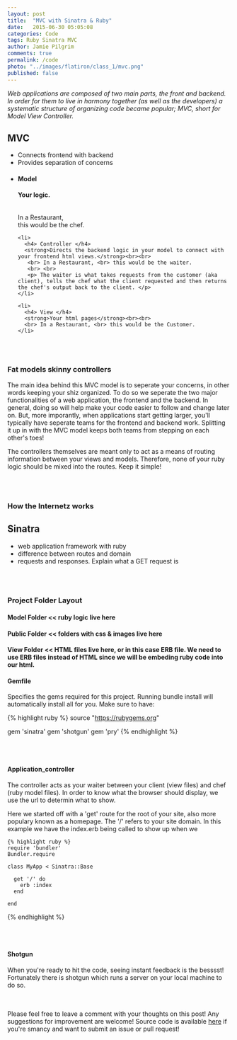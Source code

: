 ```yaml
---
layout: post
title:  "MVC with Sinatra & Ruby"
date:   2015-06-30 05:05:08
categories: Code
tags: Ruby Sinatra MVC
author: Jamie Pilgrim
comments: true
permalink: /code
photo: "../images/flatiron/class_1/mvc.png"
published: false
---
```


<p><em> Web applications are composed of two main parts, the front and backend. In order for them to live in harmony together (as well as the developers) a systematic structure of organizing code became popular; MVC, short for Model View Controller. </em></p>

<h2> MVC </h2>

<ul class="mvc_desc">
  <li>Connects frontend with backend</li>
  <li>Provides separation of concerns </li>
</ul>


<div id="mvc">
  <ul>
    <li>
      <h4> Model </h4>
      <strong>Your logic. <br><br> </strong><br> In a Restaurant, <br>this would be the chef.
    </li>

    <li>
      <h4> Controller </h4> 
      <strong>Directs the backend logic in your model to connect with your frontend html views.</strong><br><br>
       <br> In a Restaurant, <br> this would be the waiter.
       <br> <br>
       <p> The waiter is what takes requests from the customer (aka client), tells the chef what the client requested and then returns the chef's output back to the client. </p>
    </li>

    <li>
      <h4> View </h4>
      <strong>Your html pages</strong><br><br>
      <br> In a Restaurant, <br> this would be the Customer.
    </li>


  </ul>
</div> 

<br> <br>
<h3>
  Fat models skinny controllers
</h3>

<p> The main idea behind this MVC model is to seperate your concerns, in other words keeping your shiz organized. To do so we seperate the two major functionalities of a web application, the frontend and the backend. In general, doing so will help make your code easier to follow and change later on. But, more imporantly, when applications start getting larger, you'll typically have seperate teams for the frontend and backend work. Splitting it up in with the MVC model keeps both teams from stepping on each other's toes!  </p>

<p> The controllers themselves are meant only to act as a means of routing information between your views and models. Therefore, none of your ruby logic should be mixed into the routes. Keep it simple! </p>

<br> <br>
<h3>
  How the Internetz works
</h3>

<p>  </p>


<div id="sinatra">
  <h2> Sinatra </h2>

  <ul class="mvc_desc">
    <li> web application framework with ruby </li>
    <li> difference between routes and domain </li>
    <li> requests and responses. Explain what a GET request is </li>
  </ul>

  <br> <br>
  <h3> Project Folder Layout</h3>
  <div class="tab">
   <h4> Model Folder <span class="folder_desc"> << ruby logic live here </span> </h4>
   <h4> Public Folder <span class="folder_desc"> << folders with css & images live here </span> </h4>
   <h4>View Folder <span class="folder_desc"> << HTML files live here, or in this case ERB file. We need to use ERB files instead of HTML since we will be embeding ruby code into our html. </span></h4>

  <h4> Gemfile </h4>
  <p>Specifies the gems required for this project. Running bundle install will automatically install all for you. Make sure to have: <p>

  {% highlight ruby %}
  source "https://rubygems.org"

  gem 'sinatra'
  gem 'shotgun'
  gem 'pry'
  {% endhighlight %}


  <br> <br>
  <h4> Application_controller </h4>
  <p>The controller acts as your waiter between your client (view files) and chef (ruby model files). In order to know what the browser should display, we use the url to determin what to show.</p>

  <p> Here we started off with a 'get' route for the root of your site, also more populary known as a homepage. The '/' refers to your site domain. In this example we have the index.erb being called to show up when we </p>

    {% highlight ruby %}
    require 'bundler'
    Bundler.require

    class MyApp < Sinatra::Base

      get '/' do
        erb :index
      end

    end
  {% endhighlight %}

  <br> <br>
  <h4> Shotgun </h4>
  <p> When you're ready to hit the code, seeing instant feedback is the besssst! Fortunately there is shotgun which runs a server on your local machine to do so. </p>
  </div>
</div>

<br> <br>
Please feel free to leave a comment with your thoughts on this post! Any suggestions for improvement are welcome! Source code is available <a href="">here</a> if you're smancy and want to submit an issue or pull request!